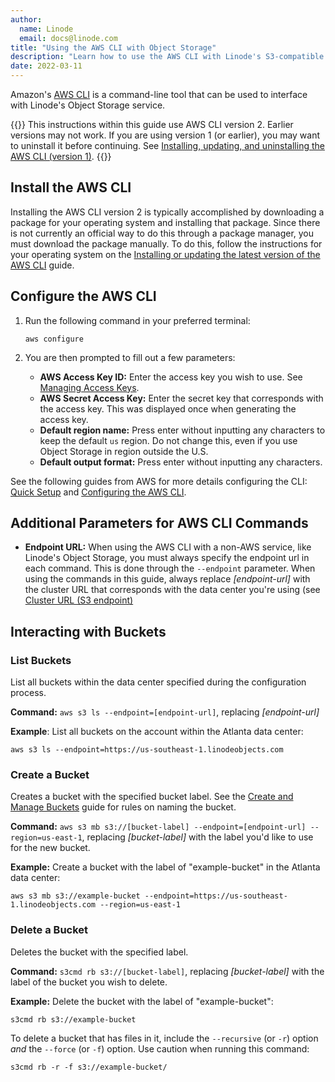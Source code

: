 ```yaml
---
author:
  name: Linode
  email: docs@linode.com
title: "Using the AWS CLI with Object Storage"
description: "Learn how to use the AWS CLI with Linode's S3-compatible Object Storage."
date: 2022-03-11
---
```


Amazon's [AWS CLI](https://docs.aws.amazon.com/cli/latest/userguide/cli-chap-welcome.html) is a command-line tool that can be used to interface with Linode's Object Storage service.

{{<note>}}
This instructions within this guide use AWS CLI version 2. Earlier versions may not work. If you are using version 1 (or earlier), you may want to uninstall it before continuing. See [Installing, updating, and uninstalling the AWS CLI (version 1)](https://docs.aws.amazon.com/cli/v1/userguide/cli-chap-install.html).
{{</note>}}

## Install the AWS CLI

Installing the AWS CLI version 2 is typically accomplished by downloading a package for your operating system and installing that package. Since there is not currently an official way to do this through a package manager, you must download the package manually. To do this, follow the instructions for your operating system on the [Installing or updating the latest version of the AWS CLI](https://docs.aws.amazon.com/cli/latest/userguide/getting-started-install.html) guide.

## Configure the AWS CLI

1.  Run the following command in your preferred terminal:

        aws configure

1.  You are then prompted to fill out a few parameters:

    - **AWS Access Key ID:** Enter the access key you wish to use. See [Managing Access Keys](/docs/products/storage/object-storage/guides/access-keys/).
    - **AWS Secret Access Key:** Enter the secret key that corresponds with the access key. This was displayed once when generating the access key.
    - **Default region name:** Press enter without inputting any characters to keep the default `us` region. Do not change this, even if you use Object Storage in region outside the U.S.
    - **Default output format:** Press enter without inputting any characters.

See the following guides from AWS for more details configuring the CLI: [Quick Setup](https://docs.aws.amazon.com/cli/latest/userguide/getting-started-quickstart.html) and [Configuring the AWS CLI](https://docs.aws.amazon.com/cli/latest/userguide/cli-chap-configure.html).

## Additional Parameters for AWS CLI Commands

- **Endpoint URL:** When using the AWS CLI with a non-AWS service, like Linode's Object Storage, you must always specify the endpoint url in each command. This is done through the `--endpoint` parameter. When using the commands in this guide, always replace *[endpoint-url]* with the cluster URL that corresponds with the data center you're using (see [Cluster URL (S3 endpoint)](/docs/products/storage/object-storage/guides/urls/#cluster-url-s3-endpoint)

## Interacting with Buckets

### List Buckets

List all buckets within the data center specified during the configuration process.

**Command:** `aws s3 ls --endpoint=[endpoint-url]`, replacing *[endpoint-url]*

**Example**: List all buckets on the account within the Atlanta data center:

    aws s3 ls --endpoint=https://us-southeast-1.linodeobjects.com

### Create a Bucket

Creates a bucket with the specified bucket label. See the [Create and Manage Buckets](/docs/products/storage/object-storage/guides/manage-buckets/#create-a-bucket) guide for rules on naming the bucket.

**Command:** `aws s3 mb s3://[bucket-label] --endpoint=[endpoint-url] --region=us-east-1`, replacing *[bucket-label]* with the label you'd like to use for the new bucket.

**Example:** Create a bucket with the label of "example-bucket" in the Atlanta data center:

    aws s3 mb s3://example-bucket --endpoint=https://us-southeast-1.linodeobjects.com --region=us-east-1

### Delete a Bucket

Deletes the bucket with the specified label.

**Command:** `s3cmd rb s3://[bucket-label]`, replacing *[bucket-label]* with the label of the bucket you wish to delete.

**Example:** Delete the bucket with the label of "example-bucket":

    s3cmd rb s3://example-bucket

To delete a bucket that has files in it, include the `--recursive` (or `-r`) option *and* the `--force` (or `-f`) option. Use caution when running this command:

    s3cmd rb -r -f s3://example-bucket/